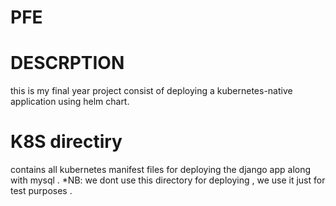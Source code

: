 # PFE
# DESCRPTION
this is my final year project consist of deploying a kubernetes-native application using helm chart.

# K8S directiry 
contains all kubernetes manifest files for deploying the django app along with mysql .
*NB: we dont use this directory for deploying , we use it just for test purposes .


